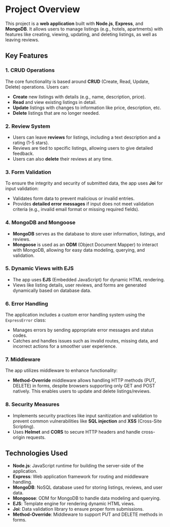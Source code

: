 # Project Overview

This project is a **web application** built with **Node.js**, **Express**, and **MongoDB**. It allows users to manage listings (e.g., hotels, apartments) with features like creating, viewing, updating, and deleting listings, as well as leaving reviews.

## Key Features

### 1. **CRUD Operations**
The core functionality is based around **CRUD** (Create, Read, Update, Delete) operations. Users can:
- **Create** new listings with details (e.g., name, description, price).
- **Read** and view existing listings in detail.
- **Update** listings with changes to information like price, description, etc.
- **Delete** listings that are no longer needed.

### 2. **Review System**
- Users can leave **reviews** for listings, including a text description and a rating (1-5 stars).
- Reviews are tied to specific listings, allowing users to give detailed feedback.
- Users can also **delete** their reviews at any time.

### 3. **Form Validation**
To ensure the integrity and security of submitted data, the app uses **Joi** for input validation:
- Validates form data to prevent malicious or invalid entries.
- Provides **detailed error messages** if input does not meet validation criteria (e.g., invalid email format or missing required fields).

### 4. **MongoDB and Mongoose**
- **MongoDB** serves as the database to store user information, listings, and reviews.
- **Mongoose** is used as an **ODM** (Object Document Mapper) to interact with MongoDB, allowing for easy data modeling, querying, and validation.

### 5. **Dynamic Views with EJS**
- The app uses **EJS** (Embedded JavaScript) for dynamic HTML rendering.
- Views like listing details, user reviews, and forms are generated dynamically based on database data.

### 6. **Error Handling**
The application includes a custom error handling system using the `ExpressError` class:
- Manages errors by sending appropriate error messages and status codes.
- Catches and handles issues such as invalid routes, missing data, and incorrect actions for a smoother user experience.

### 7. **Middleware**
The app utilizes middleware to enhance functionality:
- **Method-Override** middleware allows handling HTTP methods (PUT, DELETE) in forms, despite browsers supporting only GET and POST natively. This enables users to update and delete listings/reviews.

### 8. **Security Measures**
- Implements security practices like input sanitization and validation to prevent common vulnerabilities like **SQL injection** and **XSS** (Cross-Site Scripting).
- Uses **Helmet** and **CORS** to secure HTTP headers and handle cross-origin requests.

## Technologies Used

- **Node.js**: JavaScript runtime for building the server-side of the application.
- **Express**: Web application framework for routing and middleware handling.
- **MongoDB**: NoSQL database used for storing listings, reviews, and user data.
- **Mongoose**: ODM for MongoDB to handle data modeling and querying.
- **EJS**: Template engine for rendering dynamic HTML views.
- **Joi**: Data validation library to ensure proper form submissions.
- **Method-Override**: Middleware to support PUT and DELETE methods in forms.
